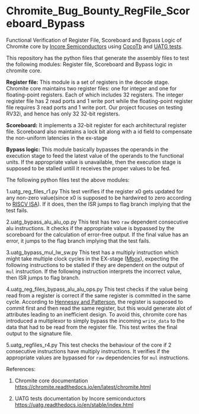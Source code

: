 # Chromite_Bug_Bounty_RegFile_Scoreboard_Bypass
Functional Verification of Register File, Scoreboard and Bypass Logic of Chromite core by [Incore Semiconductors](https://incoresemi.com/) using [CocoTb](https://docs.cocotb.org/en/stable/) and [UATG tests](https://uatg.readthedocs.io/en/stable/index.html).

This repository has the python files that generate the assembly files to test the following modules: Register file, Scoreboard and Bypass logic in chromite core.

**Register file:** 
This module is a set of registers in the decode stage.
Chromite core maintains two register files: one for integer and one for floating-point registers. Each of which includes 32 registers. The integer register file has 2 read ports and 1 write port while the floating-point register file requires 3 read ports and 1 write port.
Our project focuses on testing RV32i, and hence has only 32 32-bit registers.

**Scoreboard:**
It implements a 32-bit register for each architectural register file. Scoreboard also maintains a lock bit along with a id field to compensate the non-uniform latencies in the ex-stage

**Bypass logic:**
This module basically bypasses the operands in the execution stage to feed the latest value of the operands to the functional units. If the appropriate value is unavailable, then the execution stage is supposed to be stalled untill it receives the proper values to be fed.

The following python files test the above modules:

1.uatg_reg_files_r1.py
This test verifies if the register x0 gets updated for any non-zero value(since x0 is supposed to be hardwired to zero according to [RISCV ISA](https://riscv.org/)). If it does, then the ISR jumps to flag branch implying that the test fails. 

2.uatg_bypass_alu_alu_op.py
This test has two `raw` dependent consecutive alu instructions. It checks if the appropriate value is bypassed by the scoreboard for the calculation of error-free output. If the final value has an error, it jumps to the flag branch implying that the test fails.

3.uatg_bypass_mul_lw_sw.py
This test has a multiply instruction which might take multiple clock cycles in the EX-stage ([Mbox](https://gitlab.com/incoresemi/core-generators/chromite/-/tree/master/src/m_ext)), expecting the following instructions to be stalled if they are dependent on the output of `mul` instruction. If the following instruction interprets the incorrect value, then ISR jumps to flag branch.

4.uatg_reg_files_bypass_alu_alu_ops.py
This test checks if the value being read from a register is correct if the same register is committed in the same cycle. According to [Hennessy and Patterson](http://home.ustc.edu.cn/~louwenqi/reference_books_tools/Computer%20Organization%20and%20Design%20RISC-V%20edition.pdf), the register is supposed to commit first and then read the same register, but this would generate alot of attributes leading to an inefficient design. To avoid this, chromite core has introduced a multiplexor to simply bypass the incoming `write_data` to the data that had to be read from the register file. This test writes the final output to the signature file.

5.uatg_regfiles_r4.py
This test checks the behaviour of the core if 2 consecutive instructions have multiply instructions. It verifies if the appropriate values are bypassed for `raw` dependencies for `mul` instructions.

References:
1. Chromite core documentation
https://chromite.readthedocs.io/en/latest/chromite.html

2. UATG tests documentation by Incore semiconductors
https://uatg.readthedocs.io/en/stable/index.html
